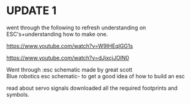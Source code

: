 # UPDATE 1

went through the following to refresh understanding on ESC's+understanding how to make one.

https://www.youtube.com/watch?v=W9IHEqlGG1s

https://www.youtube.com/watch?v=dJjxcjJOlN0

Went through :esc schematic made by great scott       
              Blue robotics esc schematic- to get a good idea of how to build an esc
              
read about servo signals
downloaded all the required footprints and symbols.
